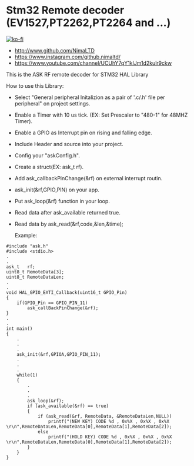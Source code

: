 # Stm32 Remote decoder (EV1527,PT2262,PT2264 and ...)
[![ko-fi](https://www.ko-fi.com/img/githubbutton_sm.svg)](https://ko-fi.com/O5O4221XY)
* http://www.github.com/NimaLTD   
* https://www.instagram.com/github.nimaltd/   
* https://www.youtube.com/channel/UCUhY7qY1klJm1d2kulr9ckw   

This is the ASK RF remote decoder for STM32 HAL Library  

How to use this Library:
* Select "General peripheral Initalizion as a pair of '.c/.h' file per peripheral" on project settings.   
* Enable a Timer with 10 us tick. (EX: Set Prescaler to "480-1" for 48MHZ Timer).  
* Enable a GPIO as Interrupt pin on rising and falling edge.
* Include Header and source into your project.   
* Config your "askConfig.h".
* Create a struct(EX: ask_t rf).
* Add ask_callbackPinChange(&rf) on external interrupt routin.
* ask_init(&rf,GPIO,PIN) on your app.
* Put ask_loop(&rf) function in your loop.
* Read data after ask_available returned true.
* Read data by ask_read(&rf,code,&len,&time);

  Example:

```
#include "ask.h"
#include <stdio.h>
.
.
ask_t	rf;
uint8_t	RemoteData[3];
uint8_t RemoteDataLen;
.
.
void HAL_GPIO_EXTI_Callback(uint16_t GPIO_Pin)
{
	if(GPIO_Pin == GPIO_PIN_11)
		ask_callBackPinChange(&rf);  
}
.
.
int main()
{
	.
	.
	.
	ask_init(&rf,GPIOA,GPIO_PIN_11);
	.
	.
	.
	while(1)
	{
		.
		.
		.
		ask_loop(&rf);
		if (ask_available(&rf) == true)
		{
			if (ask_read(&rf, RemoteData, &RemoteDataLen,NULL))
				printf("(NEW KEY) CODE %d , 0x%X , 0x%X , 0x%X \r\n",RemoteDataLen,RemoteData[0],RemoteData[1],RemoteData[2]);
			else
				printf("(HOLD KEY) CODE %d , 0x%X , 0x%X , 0x%X \r\n",RemoteDataLen,RemoteData[0],RemoteData[1],RemoteData[2]);
		}
	}
}
```
